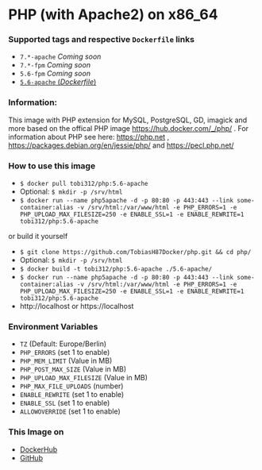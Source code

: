 # PHP (with Apache2) on x86_64

### Supported tags and respective `Dockerfile` links
-	`7.*-apache` *Coming soon*
-	`7.*-fpm` *Coming soon*
-	`5.6-fpm` *Coming soon*
-	[`5.6-apache` (*Dockerfile*)](https://github.com/TobiasH87Docker/php/blob/master/5.6-apache/Dockerfile)

### Information:
This image with PHP extension for MySQL, PostgreSQL, GD, imagick and more based on the offical PHP image https://hub.docker.com/_/php/ . For information about PHP see here: https://php.net , https://packages.debian.org/en/jessie/php/ and https://pecl.php.net/

### How to use this image
* ``` $ docker pull tobi312/php:5.6-apache ```
* Optional: ``` $ mkdir -p /srv/html ```
* ``` $ docker run --name php5apache -d -p 80:80 -p 443:443 --link some-container:alias -v /srv/html:/var/www/html -e PHP_ERRORS=1 -e PHP_UPLOAD_MAX_FILESIZE=250 -e ENABLE_SSL=1 -e ENABLE_REWRITE=1 tobi312/php:5.6-apache ``` 

or build it yourself
* ``` $ git clone https://github.com/TobiasH87Docker/php.git && cd php/ ```
* Optional: ``` $ mkdir -p /srv/html ```
* ``` $ docker build -t tobi312/php:5.6-apache ./5.6-apache/ ``` 
* ``` $ docker run --name php5apache -d -p 80:80 -p 443:443 --link some-container:alias -v /srv/html:/var/www/html -e PHP_ERRORS=1 -e PHP_UPLOAD_MAX_FILESIZE=250 -e ENABLE_SSL=1 -e ENABLE_REWRITE=1 tobi312/php:5.6-apache ``` 
* http://localhost or https://localhost

### Environment Variables
* `TZ` (Default: Europe/Berlin)
* `PHP_ERRORS` (set 1 to enable)
* `PHP_MEM_LIMIT` (Value in MB)
* `PHP_POST_MAX_SIZE` (Value in MB)
* `PHP_UPLOAD_MAX_FILESIZE` (Value in MB)
* `PHP_MAX_FILE_UPLOADS` (number)
* `ENABLE_REWRITE` (set 1 to enable)
* `ENABLE_SSL` (set 1 to enable)
* `ALLOWOVERRIDE` (set 1 to enable)

### This Image on
* [DockerHub](https://hub.docker.com/r/tobi312/php/)
* [GitHub](https://github.com/TobiasH87Docker/php)
